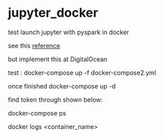 # jupyter_docker
test launch jupyter with pyspark in docker

see this [reference](https://medium.com/quaintitative/setting-up-a-data-lab-environment-part-2-jupyter-notebook-in-aws-with-docker-a9112b70c5ac)

but implement this at DigitalOcean

test : docker-compose up -f docker-compose2.yml

once finished docker-compose up -d

find token through shown below:

docker-compose ps

docker logs <container_name>
